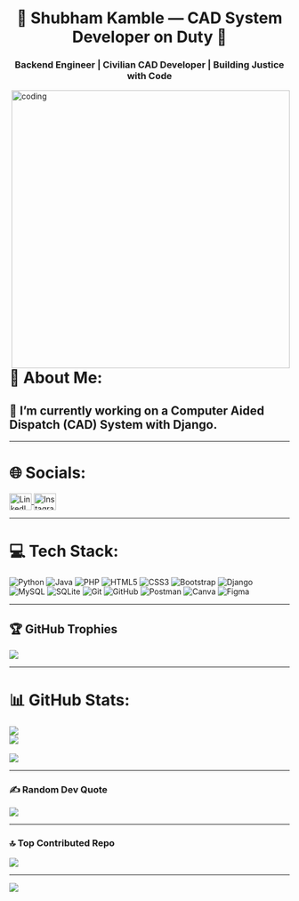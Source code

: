 <h1 align="center">🚓 Shubham Kamble — CAD System Developer on Duty 🚓</h1>
<h3 align="center">Backend Engineer | Civilian CAD Developer | Building Justice with Code</h3>

<img width="500" align="right" alt="coding" src="https://bitbinders.in/wp-content/uploads/2021/04/websitedesigninggif.gif" />

<h1>💫 About Me:</h1>
<h2>🔭 I’m currently working on a Computer Aided Dispatch (CAD) System with Django.</h2>

---

<h1>🌐 Socials: </h1>
<p align="left">
  <a href="https://www.linkedin.com/in/shubham-kamble-a36b74347/" target="blank">
    <img align="center" src="https://raw.githubusercontent.com/rahuldkjain/github-profile-readme-generator/master/src/images/icons/Social/linked-in-alt.svg" alt="LinkedIn" height="30" width="40" />
  </a>
  <a href="https://instagram.com/kamble_002" target="blank">
    <img align="center" src="https://raw.githubusercontent.com/rahuldkjain/github-profile-readme-generator/master/src/images/icons/Social/instagram.svg" alt="Instagram" height="30" width="40" />
  </a>
</p>

---

# 💻 Tech Stack: </br>
![Python](https://img.shields.io/badge/python-3670A0?style=plastic&logo=python&logoColor=ffdd54) 
![Java](https://img.shields.io/badge/java-%23ED8B00.svg?style=plastic&logo=openjdk&logoColor=white) 
![PHP](https://img.shields.io/badge/php-%23777BB4.svg?style=plastic&logo=php&logoColor=white) 
![HTML5](https://img.shields.io/badge/html5-%23E34F26.svg?style=plastic&logo=html5&logoColor=white) 
![CSS3](https://img.shields.io/badge/css3-%231572B6.svg?style=plastic&logo=css3&logoColor=white) 
![Bootstrap](https://img.shields.io/badge/bootstrap-%238511FA.svg?style=plastic&logo=bootstrap&logoColor=white) 
![Django](https://img.shields.io/badge/django-%23092E20.svg?style=plastic&logo=django&logoColor=white) 
![MySQL](https://img.shields.io/badge/mysql-4479A1.svg?style=plastic&logo=mysql&logoColor=white) 
![SQLite](https://img.shields.io/badge/sqlite-%2307405e.svg?style=plastic&logo=sqlite&logoColor=white) 
![Git](https://img.shields.io/badge/git-%23F05033.svg?style=plastic&logo=git&logoColor=white) 
![GitHub](https://img.shields.io/badge/github-%23121011.svg?style=plastic&logo=github&logoColor=white) 
![Postman](https://img.shields.io/badge/Postman-FF6C37?style=plastic&logo=postman&logoColor=white) 
![Canva](https://img.shields.io/badge/Canva-%2300C4CC.svg?style=plastic&logo=Canva&logoColor=white) 
![Figma](https://img.shields.io/badge/figma-%23F24E1E.svg?style=plastic&logo=figma&logoColor=white)

---

## 🏆 GitHub Trophies
![](https://github-profile-trophy.vercel.app/?username=kamble0805&theme=radical&no-frame=false&no-bg=true&margin-w=4)

---

# 📊 GitHub Stats:
![](https://github-readme-stats.vercel.app/api?username=kamble0805&theme=dark&hide_border=false&include_all_commits=true&count_private=false)  
![](https://nirzak-streak-stats.vercel.app/?user=kamble0805&theme=dark&hide_border=false)<br/>  
![](https://github-readme-stats.vercel.app/api/top-langs/?username=kamble0805&theme=dark&hide_border=false&include_all_commits=true&count_private=false&layout=compact)

---

### ✍️ Random Dev Quote
![](https://quotes-github-readme.vercel.app/api?type=horizontal&theme=radical)

---

### 🔝 Top Contributed Repo
![](https://github-contributor-stats.vercel.app/api?username=kamble0805&limit=5&theme=dark&combine_all_yearly_contributions=true)

---

[![](https://visitcount.itsvg.in/api?id=kamble0805&icon=0&color=0)](https://visitcount.itsvg.in)

<!-- Proudly created with GPRM ( https://gprm.itsvg.in ) -->
